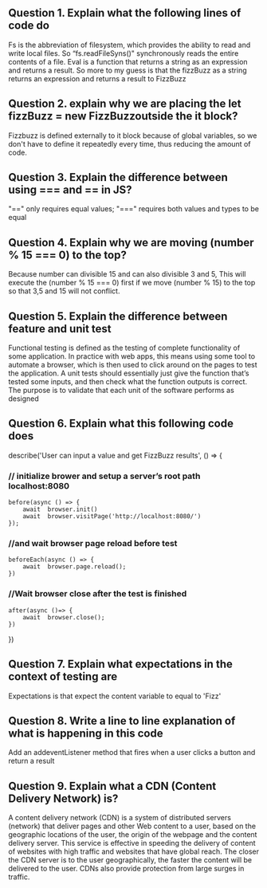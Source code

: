 ## Question 1. Explain what the following lines of code do

  Fs is the abbreviation of filesystem, which provides the ability to read and write local files. So “fs.readFileSyns()"  synchronously reads the entire contents of a file. Eval is a function that returns a string as an expression and returns a result. So more to my guess is that the fizzBuzz as a string returns an expression and returns a result to FizzBuzz

## Question 2. explain why we are placing the let fizzBuzz = new FizzBuzzoutside the it block?

 Fizzbuzz is defined externally to  it block because of global variables, so we don't have to   define it repeatedly every time, thus reducing the amount of code.
 
## Question 3.  Explain the difference between using === and == in JS?

  "==" only requires equal values; 
  "===" requires both values and types to be equal
  
## Question 4.  Explain why we are moving (number % 15 === 0) to the top?

  Because number can divisible 15 and can also divisible 3 and 5, This will execute the (number % 15 === 0) first if we move (number % 15) to the top so that 3,5 and 15 will not conflict.

## Question 5.  Explain the difference between feature and unit test

 Functional testing is defined as the testing of complete functionality of some application. In practice with web apps, this means using some tool to automate a browser, which is then used to click around on the pages to test the application. A unit tests should essentially just give the function that’s tested some inputs, and then check what the function outputs is correct. The purpose is to validate that each unit of the software performs as designed

## Question 6.  Explain what this following code does

  describe('User can input a value and get FizzBuzz results', () => {
  
   ### // initialize brower and setup a server’s root path localhost:8080
    before(async () => {
        await  browser.init()
        await  browser.visitPage('http://localhost:8080/')
    }); 
    
  ### //and wait browser page reload before test
    beforeEach(async () => {
        await  browser.page.reload();
    })

 ### //Wait browser close after the test is finished
    after(async ()=> {
        await  browser.close();
    })
  })
  
## Question 7.  Explain what expectations in the context of testing are

  Expectations is that expect the content variable to equal to 'Fizz'
  
## Question 8. Write a line to line explanation of what is happening in this code

 Add an addeventListener method that fires when a user clicks a button and return a result 
 
## Question 9. Explain what a CDN (Content Delivery Network) is?

  A content delivery network (CDN) is a system of distributed servers (network) that deliver pages and other Web content to a user, based on the geographic locations of the user, the origin of the webpage and the content delivery server. This service is effective in speeding the delivery of content of websites with high traffic and websites that have global reach. The closer the CDN server is to the user geographically, the faster the content will be delivered to the user. CDNs also provide protection from large surges in traffic.
